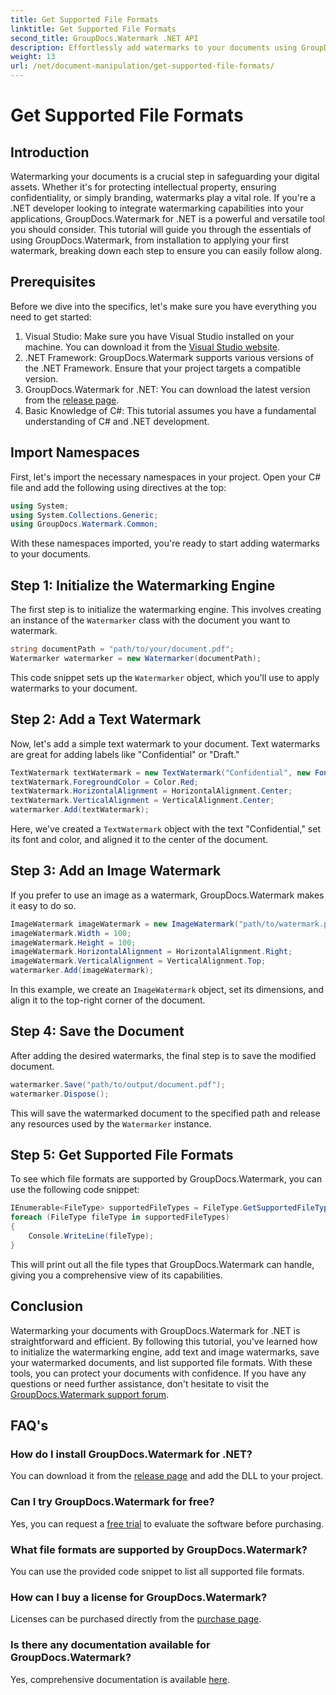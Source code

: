 ```yaml
---
title: Get Supported File Formats
linktitle: Get Supported File Formats
second_title: GroupDocs.Watermark .NET API
description: Effortlessly add watermarks to your documents using GroupDocs.Watermark for .NET. Follow our comprehensive, step-by-step guide to protect your digital assets.
weight: 13
url: /net/document-manipulation/get-supported-file-formats/
---
```


# Get Supported File Formats

## Introduction
Watermarking your documents is a crucial step in safeguarding your digital assets. Whether it's for protecting intellectual property, ensuring confidentiality, or simply branding, watermarks play a vital role. If you're a .NET developer looking to integrate watermarking capabilities into your applications, GroupDocs.Watermark for .NET is a powerful and versatile tool you should consider. This tutorial will guide you through the essentials of using GroupDocs.Watermark, from installation to applying your first watermark, breaking down each step to ensure you can easily follow along.
## Prerequisites
Before we dive into the specifics, let's make sure you have everything you need to get started:
1. Visual Studio: Make sure you have Visual Studio installed on your machine. You can download it from the [Visual Studio website](https://visualstudio.microsoft.com/).
2. .NET Framework: GroupDocs.Watermark supports various versions of the .NET Framework. Ensure that your project targets a compatible version.
3. GroupDocs.Watermark for .NET: You can download the latest version from the [release page](https://releases.groupdocs.com/Watermark/net/).
4. Basic Knowledge of C#: This tutorial assumes you have a fundamental understanding of C# and .NET development.
## Import Namespaces
First, let's import the necessary namespaces in your project. Open your C# file and add the following using directives at the top:
```csharp
using System;
using System.Collections.Generic;
using GroupDocs.Watermark.Common;
```
With these namespaces imported, you're ready to start adding watermarks to your documents.

## Step 1: Initialize the Watermarking Engine
The first step is to initialize the watermarking engine. This involves creating an instance of the `Watermarker` class with the document you want to watermark.
```csharp
string documentPath = "path/to/your/document.pdf";
Watermarker watermarker = new Watermarker(documentPath);
```
This code snippet sets up the `Watermarker` object, which you'll use to apply watermarks to your document.
## Step 2: Add a Text Watermark
Now, let's add a simple text watermark to your document. Text watermarks are great for adding labels like "Confidential" or "Draft."
```csharp
TextWatermark textWatermark = new TextWatermark("Confidential", new Font("Arial", 36));
textWatermark.ForegroundColor = Color.Red;
textWatermark.HorizontalAlignment = HorizontalAlignment.Center;
textWatermark.VerticalAlignment = VerticalAlignment.Center;
watermarker.Add(textWatermark);
```
Here, we've created a `TextWatermark` object with the text "Confidential," set its font and color, and aligned it to the center of the document.
## Step 3: Add an Image Watermark
If you prefer to use an image as a watermark, GroupDocs.Watermark makes it easy to do so.
```csharp
ImageWatermark imageWatermark = new ImageWatermark("path/to/watermark.png");
imageWatermark.Width = 100;
imageWatermark.Height = 100;
imageWatermark.HorizontalAlignment = HorizontalAlignment.Right;
imageWatermark.VerticalAlignment = VerticalAlignment.Top;
watermarker.Add(imageWatermark);
```
In this example, we create an `ImageWatermark` object, set its dimensions, and align it to the top-right corner of the document.
## Step 4: Save the Document
After adding the desired watermarks, the final step is to save the modified document.
```csharp
watermarker.Save("path/to/output/document.pdf");
watermarker.Dispose();
```
This will save the watermarked document to the specified path and release any resources used by the `Watermarker` instance.
## Step 5: Get Supported File Formats
To see which file formats are supported by GroupDocs.Watermark, you can use the following code snippet:
```csharp
IEnumerable<FileType> supportedFileTypes = FileType.GetSupportedFileTypes();
foreach (FileType fileType in supportedFileTypes)
{
    Console.WriteLine(fileType);
}
```
This will print out all the file types that GroupDocs.Watermark can handle, giving you a comprehensive view of its capabilities.
## Conclusion
Watermarking your documents with GroupDocs.Watermark for .NET is straightforward and efficient. By following this tutorial, you've learned how to initialize the watermarking engine, add text and image watermarks, save your watermarked documents, and list supported file formats. With these tools, you can protect your documents with confidence.
If you have any questions or need further assistance, don't hesitate to visit the [GroupDocs.Watermark support forum](https://forum.groupdocs.com/c/watermark/19).
## FAQ's
### How do I install GroupDocs.Watermark for .NET?
You can download it from the [release page](https://releases.groupdocs.com/Watermark/net/) and add the DLL to your project.
### Can I try GroupDocs.Watermark for free?
Yes, you can request a [free trial](https://releases.groupdocs.com/) to evaluate the software before purchasing.
### What file formats are supported by GroupDocs.Watermark?
You can use the provided code snippet to list all supported file formats.
### How can I buy a license for GroupDocs.Watermark?
Licenses can be purchased directly from the [purchase page](https://purchase.groupdocs.com/buy).
### Is there any documentation available for GroupDocs.Watermark?
Yes, comprehensive documentation is available [here](https://tutorials.groupdocs.com/Watermark/net/).
